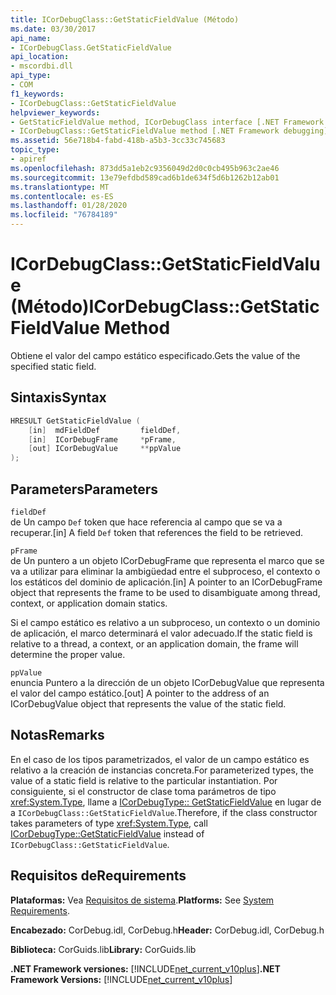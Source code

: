 ```yaml
---
title: ICorDebugClass::GetStaticFieldValue (Método)
ms.date: 03/30/2017
api_name:
- ICorDebugClass.GetStaticFieldValue
api_location:
- mscordbi.dll
api_type:
- COM
f1_keywords:
- ICorDebugClass::GetStaticFieldValue
helpviewer_keywords:
- GetStaticFieldValue method, ICorDebugClass interface [.NET Framework debugging]
- ICorDebugClass::GetStaticFieldValue method [.NET Framework debugging]
ms.assetid: 56e718b4-fabd-418b-a5b3-3cc33c745683
topic_type:
- apiref
ms.openlocfilehash: 873dd5a1eb2c9356049d2d0c0cb495b963c2ae46
ms.sourcegitcommit: 13e79efdbd589cad6b1de634f5d6b1262b12ab01
ms.translationtype: MT
ms.contentlocale: es-ES
ms.lasthandoff: 01/28/2020
ms.locfileid: "76784189"
---
```

# <a name="icordebugclassgetstaticfieldvalue-method"></a><span data-ttu-id="46d84-102">ICorDebugClass::GetStaticFieldValue (Método)</span><span class="sxs-lookup"><span data-stu-id="46d84-102">ICorDebugClass::GetStaticFieldValue Method</span></span>
<span data-ttu-id="46d84-103">Obtiene el valor del campo estático especificado.</span><span class="sxs-lookup"><span data-stu-id="46d84-103">Gets the value of the specified static field.</span></span>  
  
## <a name="syntax"></a><span data-ttu-id="46d84-104">Sintaxis</span><span class="sxs-lookup"><span data-stu-id="46d84-104">Syntax</span></span>  
  
```cpp  
HRESULT GetStaticFieldValue (  
    [in]  mdFieldDef         fieldDef,  
    [in]  ICorDebugFrame     *pFrame,  
    [out] ICorDebugValue     **ppValue  
);  
```  
  
## <a name="parameters"></a><span data-ttu-id="46d84-105">Parameters</span><span class="sxs-lookup"><span data-stu-id="46d84-105">Parameters</span></span>  
 `fieldDef`  
 <span data-ttu-id="46d84-106">de Un campo `Def` token que hace referencia al campo que se va a recuperar.</span><span class="sxs-lookup"><span data-stu-id="46d84-106">[in] A field `Def` token that references the field to be retrieved.</span></span>  
  
 `pFrame`  
 <span data-ttu-id="46d84-107">de Un puntero a un objeto ICorDebugFrame que representa el marco que se va a utilizar para eliminar la ambigüedad entre el subproceso, el contexto o los estáticos del dominio de aplicación.</span><span class="sxs-lookup"><span data-stu-id="46d84-107">[in] A pointer to an ICorDebugFrame object that represents the frame to be used to disambiguate among thread, context, or application domain statics.</span></span>  
  
 <span data-ttu-id="46d84-108">Si el campo estático es relativo a un subproceso, un contexto o un dominio de aplicación, el marco determinará el valor adecuado.</span><span class="sxs-lookup"><span data-stu-id="46d84-108">If the static field is relative to a thread, a context, or an application domain, the frame will determine the proper value.</span></span>  
  
 `ppValue`  
 <span data-ttu-id="46d84-109">enuncia Puntero a la dirección de un objeto ICorDebugValue que representa el valor del campo estático.</span><span class="sxs-lookup"><span data-stu-id="46d84-109">[out] A pointer to the address of an ICorDebugValue object that represents the value of the static field.</span></span>  
  
## <a name="remarks"></a><span data-ttu-id="46d84-110">Notas</span><span class="sxs-lookup"><span data-stu-id="46d84-110">Remarks</span></span>  
 <span data-ttu-id="46d84-111">En el caso de los tipos parametrizados, el valor de un campo estático es relativo a la creación de instancias concreta.</span><span class="sxs-lookup"><span data-stu-id="46d84-111">For parameterized types, the value of a static field is relative to the particular instantiation.</span></span> <span data-ttu-id="46d84-112">Por consiguiente, si el constructor de clase toma parámetros de tipo <xref:System.Type>, llame a [ICorDebugType:: GetStaticFieldValue](icordebugtype-getstaticfieldvalue-method.md) en lugar de a `ICorDebugClass::GetStaticFieldValue`.</span><span class="sxs-lookup"><span data-stu-id="46d84-112">Therefore, if the class constructor takes parameters of type <xref:System.Type>, call [ICorDebugType::GetStaticFieldValue](icordebugtype-getstaticfieldvalue-method.md) instead of `ICorDebugClass::GetStaticFieldValue`.</span></span>  
  
## <a name="requirements"></a><span data-ttu-id="46d84-113">Requisitos de</span><span class="sxs-lookup"><span data-stu-id="46d84-113">Requirements</span></span>  
 <span data-ttu-id="46d84-114">**Plataformas:** Vea [Requisitos de sistema](../../../../docs/framework/get-started/system-requirements.md).</span><span class="sxs-lookup"><span data-stu-id="46d84-114">**Platforms:** See [System Requirements](../../../../docs/framework/get-started/system-requirements.md).</span></span>  
  
 <span data-ttu-id="46d84-115">**Encabezado:** CorDebug.idl, CorDebug.h</span><span class="sxs-lookup"><span data-stu-id="46d84-115">**Header:** CorDebug.idl, CorDebug.h</span></span>  
  
 <span data-ttu-id="46d84-116">**Biblioteca:** CorGuids.lib</span><span class="sxs-lookup"><span data-stu-id="46d84-116">**Library:** CorGuids.lib</span></span>  
  
 <span data-ttu-id="46d84-117">**.NET Framework versiones:** [!INCLUDE[net_current_v10plus](../../../../includes/net-current-v10plus-md.md)]</span><span class="sxs-lookup"><span data-stu-id="46d84-117">**.NET Framework Versions:** [!INCLUDE[net_current_v10plus](../../../../includes/net-current-v10plus-md.md)]</span></span>
